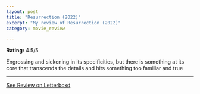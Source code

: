 ```yaml
---
layout: post
title: "Resurrection (2022)"
excerpt: "My review of Resurrection (2022)"
category: movie_review

---
```


**Rating:** 4.5/5

Engrossing and sickening in its specificities, but there is something at its core that transcends the details and hits something too familiar and true

<hr>

[See Review on Letterboxd](https://boxd.it/3BNhNJ)
